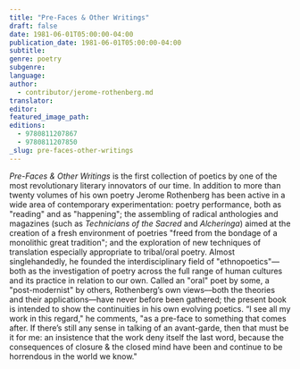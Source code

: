 ```yaml
---
title: "Pre-Faces & Other Writings"
draft: false
date: 1981-06-01T05:00:00-04:00
publication_date: 1981-06-01T05:00:00-04:00
subtitle:
genre: poetry
subgenre:
language:
author:
  - contributor/jerome-rothenberg.md
translator:
editor:
featured_image_path:
editions:
  - 9780811207867
  - 9780811207850
_slug: pre-faces-other-writings
---
```


_Pre-Faces & Other Writings_ is the first collection of poetics by one of the most revolutionary literary innovators of our time. In addition to more than twenty volumes of his own poetry Jerome Rothenberg has been active in a wide area of contemporary experimentation: poetry performance, both as "reading" and as "happening"; the assembling of radical anthologies and magazines (such as _Technicians of the Sacred_ and _Alcheringa_) aimed at the creation of a fresh environment of poetries "freed from the bondage of a monolithic great tradition"; and the exploration of new techniques of translation especially appropriate to tribal/oral poetry. Almost singlehandedly, he founded the interdisciplinary field of "ethnopoetics"––both as the investigation of poetry across the full range of human cultures and its practice in relation to our own. Called an "oral" poet by some, a "post-modernist" by others, Rothenberg’s own views––both the theories and their applications––have never before been gathered; the present book is intended to show the continuities in his own evolving poetics. “I see all my work in this regard," he comments, "as a pre-face to something that comes after. If there’s still any sense in talking of an avant-garde, then that must be it for me: an insistence that the work deny itself the last word, because the consequences of closure & the closed mind have been and continue to be horrendous in the world we know."

